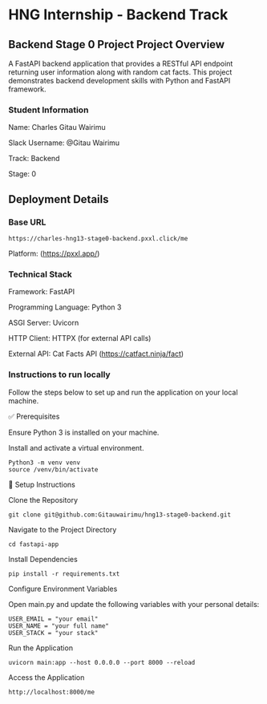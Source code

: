 
# HNG Internship - Backend Track

## Backend Stage 0 Project Project Overview ##
A FastAPI backend application that provides a RESTful API endpoint returning user information along with random cat facts. This project demonstrates backend development skills with Python and FastAPI framework.


### Student Information ###
Name: Charles Gitau Wairimu

Slack Username: @Gitau Wairimu

Track: Backend

Stage: 0

##  Deployment Details ##

### Base URL ###
```
https://charles-hng13-stage0-backend.pxxl.click/me
```

Platform: (https://pxxl.app/)


### Technical Stack  ###

Framework: FastAPI

Programming Language: Python 3

ASGI Server: Uvicorn

HTTP Client: HTTPX (for external API calls)

External API: Cat Facts API (https://catfact.ninja/fact)


### Instructions to run locally  ###

Follow the steps below to set up and run the application on your local machine.

✅ Prerequisites

Ensure Python 3 is installed on your machine.

Install and activate a virtual environment.
```
Python3 -m venv venv
source /venv/bin/activate
```
🔧 Setup Instructions

Clone the Repository
```
git clone git@github.com:Gitauwairimu/hng13-stage0-backend.git
```

Navigate to the Project Directory
```
cd fastapi-app
```

Install Dependencies
```
pip install -r requirements.txt
```

Configure Environment Variables

Open main.py and update the following variables with your personal details:
```
USER_EMAIL = "your email"
USER_NAME = "your full name"
USER_STACK = "your stack"
```

Run the Application
```
uvicorn main:app --host 0.0.0.0 --port 8000 --reload
```

Access the Application
```
http://localhost:8000/me

```
